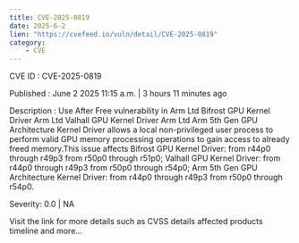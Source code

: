 ```yaml
---
title: CVE-2025-0819
date: 2025-6-2
lien: "https://cvefeed.io/vuln/detail/CVE-2025-0819"
category:
    - CVE
---
```


CVE ID : CVE-2025-0819

Published :  June 2
2025
11:15 a.m. | 3 hours
11 minutes ago

Description : Use After Free vulnerability in Arm Ltd Bifrost GPU Kernel Driver
Arm Ltd Valhall GPU Kernel Driver
Arm Ltd Arm 5th Gen GPU Architecture Kernel Driver allows a local non-privileged user process to perform valid GPU memory processing operations to gain access to already freed memory.This issue affects Bifrost GPU Kernel Driver: from r44p0 through r49p3
from r50p0 through r51p0; Valhall GPU Kernel Driver: from r44p0 through r49p3
from r50p0 through r54p0; Arm 5th Gen GPU Architecture Kernel Driver: from r44p0 through r49p3
from r50p0 through r54p0.

Severity: 0.0 | NA

Visit the link for more details
such as CVSS details
affected products
timeline
and more...
